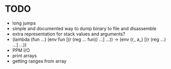 # TODO

* long jumps
* simple and documented way to dump binary to file and disassemble
* extra representation for stack values and arguments?
* (lambda (fun ...) (env fun [(r (reg ... fun)) ...] ...)) ->
  (env (r_ a_) [(r (reg ...) ...] ...))
* PPM I/O
* print arrays
* getting ranges from array
